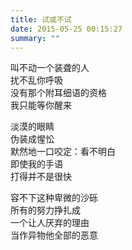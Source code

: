 ```yaml
---
title: 试或不试
date: 2015-05-25 00:15:27
summary: ""
---
```

叫不动一个装聋的人\
扰不乱你呼吸\
没有那个附耳细语的资格\
我只能等你醒来

淡漠的眼睛\
伪装成惺忪\
默然地一口咬定：看不明白\
即使我的手语\
打得并不是很快

容不下这种卑微的沙砾\
所有的努力挣扎成\
一个让人厌弃的理由\
当作异物他全部的恶意
